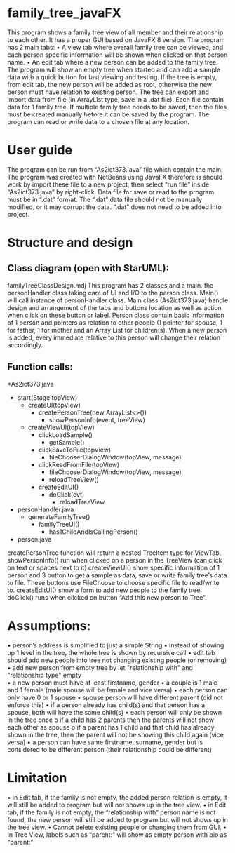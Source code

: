 # family_tree_javaFX

This program shows a family tree view of all member and their relationship to each other. It has a proper GUI based on JavaFX 8 version. The program has 2 main tabs: 
•	A view tab where overall family tree can be viewed, and each person specific information will be shown when clicked on that person name. 
•	An edit tab where a new person can be added to the family tree.
The program will show an empty tree when started and can add a sample data with a quick button for fast viewing and testing. If the tree is empty, from edit tab, the new person will be added as root, otherwise the new person must have relation to existing person. The tree can export and import data from file (in ArrayList<person> type, save in a .dat file). Each file contain data for 1 family tree. If multiple family tree needs to be saved, then the files must be created manually before it can be saved by the program. The program can read or write data to a chosen file at any location. 

# User guide
The program can be run from “As2ict373.java” file which contain the main. The program was created with NetBeans using JavaFX therefore is should work by import these file to a new project, then select “run file” inside “As2ict373.java” by right-click. Data file for save or read to the program must be in “.dat” format. The “.dat” data file should not be manually modified, or it may corrupt the data. “.dat” does not need to be added into project.

# Structure and design
## Class diagram (open with StarUML): 
familyTreeClassDesign.mdj 
This program has 2 classes and a main. the personHandler class taking care of UI and I/O to the person class. Main() will call instance of personHandler class. Main class (As2ict373.java) handle design and arrangement of the tabs and buttons location as well as action when click on these button or label. Person class contain basic information of 1 person and pointers as relation to other people (1 pointer for spouse, 1 for father, 1 for mother and an Array List for children(s). When a new person is added, every immediate relative to this person will change their relation accordingly. 
## Function calls: 
*As2ict373.java
  * start(Stage topView) 
    * createUI(topView)
      * createPersonTree(new ArrayList<>())
        * showPersonInfo(event, treeView)
    * createViewUI(topView)
      * clickLoadSample()
        * getSample()
      * clickSaveToFile(topView)
        * fileChooserDialogWindow(topView, message)
      * clickReadFromFile(topView)
        * fileChooserDialogWindow(topView, message)
        * reloadTreeView()
      * createEditUI()
        * doClick(evt)
          * reloadTreeView
* personHandler.java
  * generateFamilyTree()
    * familyTreeUI()
      * has1ChildAndIsCallingPerson()
* person.java

createPersonTree function will return a nested TreeItem type for ViewTab.
showPersonInfo() run when clicked on a person in the TreeView (can click on text or spaces next to it)
createViewUI() show specific information of 1 person and 3 button to get a sample as data, save or write family tree’s data to file. These buttons use FileChoose to choose specific file to read/write to.
createEditUI() show a form to add new people to the family tree. doClick() runs when clicked on button “Add this new person to Tree”.

# Assumptions:
•	person’s address is simplified to just a simple String
•	instead of showing up 1 level in the tree, the whole tree is shown by recursive call
•	edit tab should add new people into tree not changing existing people (or removing)
•	add new person from empty tree by let "relationship with" and "relationship type" empty  
•	a new person must have at least firstname, gender
•	a couple is 1 male and 1 female (male spouse will be female and vice versa)
•	each person can only have 0 or 1 spouse
•	spouse person will have different parent (did not enforce this)
•	if a person already has child(s) and that person has a spouse, both will have the same child(s)
•	each person will only be shown in the tree once
o	if a child has 2 parents then the parents will not show each other as spouse
o	if a parent has 1 child and that child has already shown in the tree, then the parent will not be showing this child again (vice versa)
•	a person can have same firstname, surname, gender but is considered to be different person (their relationship could be different)

# Limitation
•	in Edit tab, if the family is not empty, the added person relation is empty, it will still be added to program but will not shows up in the tree view. 
•	in Edit tab, if the family is not empty, the “relationship with” person name is not found, the new person will still be added to program but will not shows up in the tree view. 
•	Cannot delete existing people or changing them from GUI. 
•	In Tree View, labels such as “parent:” will show as empty person with bio as “parent:”
